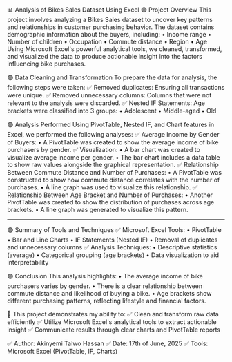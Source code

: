 
📊 Analysis of Bikes Sales Dataset Using Excel
🟣 Project Overview
This project involves analyzing a Bikes Sales dataset to uncover key patterns and relationships in customer purchasing behavior. The dataset contains demographic information about the buyers, including:
•	Income range
•	Number of children
•	Occupation
•	Commute distance
•	Region
•	Age
Using Microsoft Excel's powerful analytical tools, we cleaned, transformed, and visualized the data to produce actionable insight into the factors influencing bike purchases.

🟣 Data Cleaning and Transformation
To prepare the data for analysis, the following steps were taken:
✅ Removed duplicates: Ensuring all transactions were unique.
✅ Removed unnecessary columns: Columns that were not relevant to the analysis were discarded.
✅ Nested IF Statements: Age brackets were classified into 3 groups:
•	Adolescent
•	Middle-aged
•	Old

🟣 Analysis Performed
Using PivotTable, Nested IF, and Chart features in Excel, we performed the following analyses:
✅ Average Income by Gender of Buyers:
•	A PivotTable was created to show the average income of bike purchasers by gender.
✅ Visualization:
•	A bar chart was created to visualize average income per gender.
•	The bar chart includes a data table to show raw values alongside the graphical representation.
✅ Relationship Between Commute Distance and Number of Purchases:
•	A PivotTable was constructed to show how commute distance correlates with the number of purchases.
•	A line graph was used to visualize this relationship.
✅ Relationship Between Age Bracket and Number of Purchases:
•	Another PivotTable was created to show the distribution of purchases across age brackets.
•	A line graph was generated to visualize this pattern.
________________________________________
🟣 Summary of Tools and Techniques
✅ Microsoft Excel Tools:
•	PivotTable
•	Bar and Line Charts
•	IF Statements (Nested IF)
•	Removal of duplicates and unnecessary columns
✅ Analysis Techniques:
•	Descriptive statistics (average)
•	Categorical grouping (age brackets)
•	Data visualization to aid interpretability

🟣 Conclusion
This analysis highlights:
•	The average income of bike purchasers varies by gender.
•	There is a clear relationship between commute distance and likelihood of buying a bike.
•	Age brackets show different purchasing patterns, reflecting lifestyle and financial factors.

🚀 This project demonstrates my ability to:
✅ Clean and transform raw data efficiently
✅ Utilize Microsoft Excel's analytical tools to extract actionable insight
✅ Communicate results through clear charts and PivotTable reports

✅ Author: Akinyemi Taiwo Hassan
✅ Date: 17th of June, 2025
✅ Tools: Microsoft Excel (PivotTable, IF, Charts)


